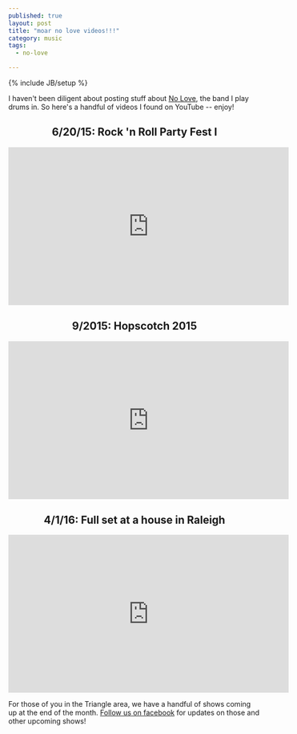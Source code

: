 ```yaml
---
published: true
layout: post
title: "moar no love videos!!!"
category: music
tags:
  - no-love

---
```


{% include JB/setup %}

I haven't been diligent about posting stuff about [No Love](http://noloveraleigh.bandcamp.com), the band I play drums in. So here's a handful of videos I found on YouTube -- enjoy!

<h2 align="center">6/20/15: Rock 'n Roll Party Fest I</h2>
<center>
<iframe width="560" height="315" src="https://www.youtube.com/embed/v7fKKDQNxkw" frameborder="0" allowfullscreen></iframe>
</center>

<h2 align="center">9/2015: Hopscotch 2015</h2>
<center>
<iframe width="560" height="315" src="https://www.youtube.com/embed/cQx0Xt7fn0g" frameborder="0" allowfullscreen></iframe>
</center>

<h2 align="center">4/1/16: Full set at a house in Raleigh</h2>
<center>
<iframe width="560" height="315" src="https://www.youtube.com/embed/6OImX3VHWK8" frameborder="0" allowfullscreen></iframe>
</center>

For those of you in the Triangle area, we have a handful of shows coming up at the end of the month. [Follow us on facebook](https://www.facebook.com/noloveraleigh) for updates on those and other upcoming shows!
